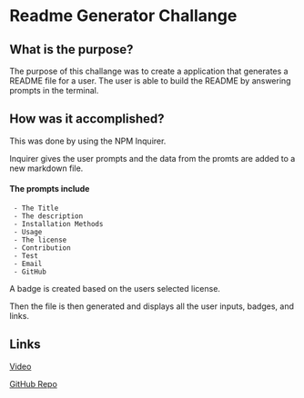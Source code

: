 # Readme Generator Challange

## What is the purpose?


The purpose of this challange was to create a application that generates a README file for a user.  The user is able to build the README by answering prompts in the terminal.


## How was it accomplished?

This was done by using the NPM Inquirer.

Inquirer gives the user prompts and the data from the promts are added to a new markdown file.

   #### The prompts include

     - The Title
     - The description
     - Installation Methods
     - Usage
     - The license
     - Contribution
     - Test
     - Email
     - GitHub

A badge is created based on the users selected license.

Then the file is then generated and displays all the user inputs, badges, and links.


## Links

[Video](https://drive.google.com/file/d/1e55bTBEjcnHoen-6CGJfQ8DploMoTrhG/view?usp=sharing)

[GitHub Repo](https://github.com/Bryson987081/readme-generator-challange)